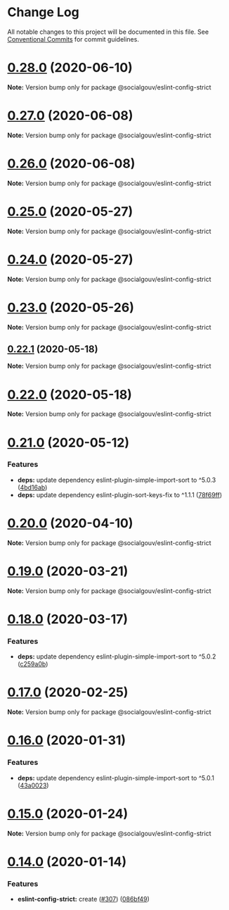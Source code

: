 # Change Log

All notable changes to this project will be documented in this file.
See [Conventional Commits](https://conventionalcommits.org) for commit guidelines.

# [0.28.0](https://github.com/SocialGouv/linters/tree/master/packages/eslint-config-strict/compare/v0.27.0...v0.28.0) (2020-06-10)

**Note:** Version bump only for package @socialgouv/eslint-config-strict





# [0.27.0](https://github.com/SocialGouv/linters/tree/master/packages/eslint-config-strict/compare/v0.26.0...v0.27.0) (2020-06-08)

**Note:** Version bump only for package @socialgouv/eslint-config-strict





# [0.26.0](https://github.com/SocialGouv/linters/tree/master/packages/eslint-config-strict/compare/v0.25.0...v0.26.0) (2020-06-08)

**Note:** Version bump only for package @socialgouv/eslint-config-strict





# [0.25.0](https://github.com/SocialGouv/linters/tree/master/packages/eslint-config-strict/compare/v0.24.0...v0.25.0) (2020-05-27)

**Note:** Version bump only for package @socialgouv/eslint-config-strict





# [0.24.0](https://github.com/SocialGouv/linters/tree/master/packages/eslint-config-strict/compare/v0.23.0...v0.24.0) (2020-05-27)

**Note:** Version bump only for package @socialgouv/eslint-config-strict





# [0.23.0](https://github.com/SocialGouv/linters/tree/master/packages/eslint-config-strict/compare/v0.22.1...v0.23.0) (2020-05-26)

**Note:** Version bump only for package @socialgouv/eslint-config-strict





## [0.22.1](https://github.com/SocialGouv/linters/tree/master/packages/eslint-config-strict/compare/v0.22.0...v0.22.1) (2020-05-18)

**Note:** Version bump only for package @socialgouv/eslint-config-strict





# [0.22.0](https://github.com/SocialGouv/linters/tree/master/packages/eslint-config-strict/compare/v0.21.0...v0.22.0) (2020-05-18)

**Note:** Version bump only for package @socialgouv/eslint-config-strict





# [0.21.0](https://github.com/SocialGouv/linters/tree/master/packages/eslint-config-strict/compare/v0.20.0...v0.21.0) (2020-05-12)


### Features

* **deps:** update dependency eslint-plugin-simple-import-sort to ^5.0.3 ([4bd16ab](https://github.com/SocialGouv/linters/tree/master/packages/eslint-config-strict/commit/4bd16ab34ced0365817afebc202702bd40b2d91b))
* **deps:** update dependency eslint-plugin-sort-keys-fix to ^1.1.1 ([78f69ff](https://github.com/SocialGouv/linters/tree/master/packages/eslint-config-strict/commit/78f69ffa09726c368f0dd17f743518f5927eb59c))





# [0.20.0](https://github.com/SocialGouv/linters/tree/master/packages/eslint-config-strict/compare/v0.19.0...v0.20.0) (2020-04-10)

**Note:** Version bump only for package @socialgouv/eslint-config-strict





# [0.19.0](https://github.com/SocialGouv/linters/tree/master/packages/eslint-config-strict/compare/v0.18.0...v0.19.0) (2020-03-21)

**Note:** Version bump only for package @socialgouv/eslint-config-strict





# [0.18.0](https://github.com/SocialGouv/linters/tree/master/packages/eslint-config-strict/compare/v0.17.0...v0.18.0) (2020-03-17)


### Features

* **deps:** update dependency eslint-plugin-simple-import-sort to ^5.0.2 ([c259a0b](https://github.com/SocialGouv/linters/tree/master/packages/eslint-config-strict/commit/c259a0bcec927a8798946c5a6d92d65fc831bad7))





# [0.17.0](https://github.com/SocialGouv/linters/tree/master/packages/eslint-config-strict/compare/v0.16.0...v0.17.0) (2020-02-25)

**Note:** Version bump only for package @socialgouv/eslint-config-strict





# [0.16.0](https://github.com/SocialGouv/linters/tree/master/packages/eslint-config-strict/compare/v0.15.0...v0.16.0) (2020-01-31)


### Features

* **deps:** update dependency eslint-plugin-simple-import-sort to ^5.0.1 ([43a0023](https://github.com/SocialGouv/linters/tree/master/packages/eslint-config-strict/commit/43a0023937cd0d237bacf8838ddf2621da551baf))





# [0.15.0](https://github.com/SocialGouv/linters/tree/master/packages/eslint-config-strict/compare/v0.14.0...v0.15.0) (2020-01-24)

**Note:** Version bump only for package @socialgouv/eslint-config-strict





# [0.14.0](https://github.com/SocialGouv/linters/tree/master/packages/eslint-config-strict/compare/v0.13.0...v0.14.0) (2020-01-14)


### Features

* **eslint-config-strict:** create ([#307](https://github.com/SocialGouv/linters/tree/master/packages/eslint-config-strict/issues/307)) ([086bf49](https://github.com/SocialGouv/linters/tree/master/packages/eslint-config-strict/commit/086bf4911ac2590aa873e50f3aec85149f6d0bce))
